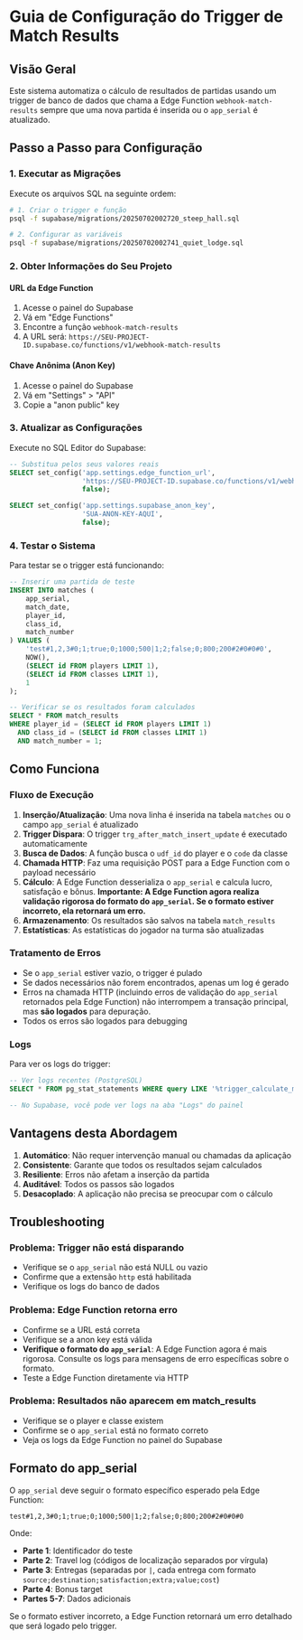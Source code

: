 # Guia de Configuração do Trigger de Match Results

## Visão Geral

Este sistema automatiza o cálculo de resultados de partidas usando um trigger de banco de dados que chama a Edge Function `webhook-match-results` sempre que uma nova partida é inserida ou o `app_serial` é atualizado.

## Passo a Passo para Configuração

### 1. Executar as Migrações

Execute os arquivos SQL na seguinte ordem:

```bash
# 1. Criar o trigger e função
psql -f supabase/migrations/20250702002720_steep_hall.sql

# 2. Configurar as variáveis
psql -f supabase/migrations/20250702002741_quiet_lodge.sql
```

### 2. Obter Informações do Seu Projeto

#### URL da Edge Function
1. Acesse o painel do Supabase
2. Vá em "Edge Functions"
3. Encontre a função `webhook-match-results`
4. A URL será: `https://SEU-PROJECT-ID.supabase.co/functions/v1/webhook-match-results`

#### Chave Anônima (Anon Key)
1. Acesse o painel do Supabase
2. Vá em "Settings" > "API"
3. Copie a "anon public" key

### 3. Atualizar as Configurações

Execute no SQL Editor do Supabase:

```sql
-- Substitua pelos seus valores reais
SELECT set_config('app.settings.edge_function_url', 
                  'https://SEU-PROJECT-ID.supabase.co/functions/v1/webhook-match-results', 
                  false);

SELECT set_config('app.settings.supabase_anon_key', 
                  'SUA-ANON-KEY-AQUI', 
                  false);
```

### 4. Testar o Sistema

Para testar se o trigger está funcionando:

```sql
-- Inserir uma partida de teste
INSERT INTO matches (
    app_serial, 
    match_date, 
    player_id, 
    class_id, 
    match_number
) VALUES (
    'test#1,2,3#0;1;true;0;1000;500|1;2;false;0;800;200#2#0#0#0',
    NOW(),
    (SELECT id FROM players LIMIT 1),
    (SELECT id FROM classes LIMIT 1),
    1
);

-- Verificar se os resultados foram calculados
SELECT * FROM match_results 
WHERE player_id = (SELECT id FROM players LIMIT 1)
  AND class_id = (SELECT id FROM classes LIMIT 1)
  AND match_number = 1;
```

## Como Funciona

### Fluxo de Execução

1. **Inserção/Atualização**: Uma nova linha é inserida na tabela `matches` ou o campo `app_serial` é atualizado
2. **Trigger Dispara**: O trigger `trg_after_match_insert_update` é executado automaticamente
3. **Busca de Dados**: A função busca o `udf_id` do player e o `code` da classe
4. **Chamada HTTP**: Faz uma requisição POST para a Edge Function com o payload necessário
5. **Cálculo**: A Edge Function desserializa o `app_serial` e calcula lucro, satisfação e bônus. **Importante: A Edge Function agora realiza validação rigorosa do formato do `app_serial`. Se o formato estiver incorreto, ela retornará um erro.**
6. **Armazenamento**: Os resultados são salvos na tabela `match_results`
7. **Estatísticas**: As estatísticas do jogador na turma são atualizadas

### Tratamento de Erros

- Se o `app_serial` estiver vazio, o trigger é pulado
- Se dados necessários não forem encontrados, apenas um log é gerado
- Erros na chamada HTTP (incluindo erros de validação do `app_serial` retornados pela Edge Function) não interrompem a transação principal, mas **são logados** para depuração.
- Todos os erros são logados para debugging

### Logs

Para ver os logs do trigger:

```sql
-- Ver logs recentes (PostgreSQL)
SELECT * FROM pg_stat_statements WHERE query LIKE '%trigger_calculate_match_results%';

-- No Supabase, você pode ver logs na aba "Logs" do painel
```

## Vantagens desta Abordagem

1. **Automático**: Não requer intervenção manual ou chamadas da aplicação
2. **Consistente**: Garante que todos os resultados sejam calculados
3. **Resiliente**: Erros não afetam a inserção da partida
4. **Auditável**: Todos os passos são logados
5. **Desacoplado**: A aplicação não precisa se preocupar com o cálculo

## Troubleshooting

### Problema: Trigger não está disparando
- Verifique se o `app_serial` não está NULL ou vazio
- Confirme que a extensão `http` está habilitada
- Verifique os logs do banco de dados

### Problema: Edge Function retorna erro
- Confirme se a URL está correta
- Verifique se a anon key está válida
- **Verifique o formato do `app_serial`**: A Edge Function agora é mais rigorosa. Consulte os logs para mensagens de erro específicas sobre o formato.
- Teste a Edge Function diretamente via HTTP

### Problema: Resultados não aparecem em match_results
- Verifique se o player e classe existem
- Confirme se o `app_serial` está no formato correto
- Veja os logs da Edge Function no painel do Supabase

## Formato do app_serial

O `app_serial` deve seguir o formato específico esperado pela Edge Function:

```
test#1,2,3#0;1;true;0;1000;500|1;2;false;0;800;200#2#0#0#0
```

Onde:
- **Parte 1**: Identificador do teste
- **Parte 2**: Travel log (códigos de localização separados por vírgula)
- **Parte 3**: Entregas (separadas por `|`, cada entrega com formato `source;destination;satisfaction;extra;value;cost`)
- **Parte 4**: Bonus target
- **Partes 5-7**: Dados adicionais

Se o formato estiver incorreto, a Edge Function retornará um erro detalhado que será logado pelo trigger.